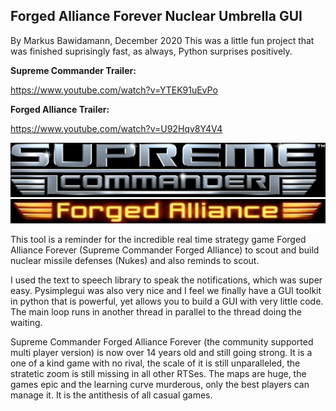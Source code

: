 ## Forged Alliance Forever Nuclear Umbrella GUI

By Markus Bawidamann, December 2020
This was a little fun project that was finished suprisingly fast, as always, Python surprises positively.

**Supreme Commander Trailer:**

https://www.youtube.com/watch?v=YTEK91uEvPo

**Forged Alliance Trailer:**

https://www.youtube.com/watch?v=U92Hqv8Y4V4

![img.png](img.png)
![img_1.png](img_1.png)

This tool is a reminder for the incredible real time strategy game Forged Alliance Forever (Supreme Commander Forged Alliance) to scout and build nuclear 
missile defenses (Nukes) and also reminds to scout.

I used the text to speech library to speak the notifications, which was super easy. 
Pysimplegui was also very nice and I feel we finally have a GUI toolkit in python that is powerful, yet allows you to build 
a GUI with very little code.
The main loop runs in another thread in parallel to the thread doing the waiting.

Supreme Commander Forged Alliance Forever (the community supported multi player version) is now over 14 years old and still going strong. It is a one of a kind game with no rival, the scale of
it is still unparalleled, the stratetic zoom is still missing in all other RTSes. The maps are huge, the games epic and 
the learning curve murderous, only the best players can manage it. 
It is the antithesis of all casual games.
